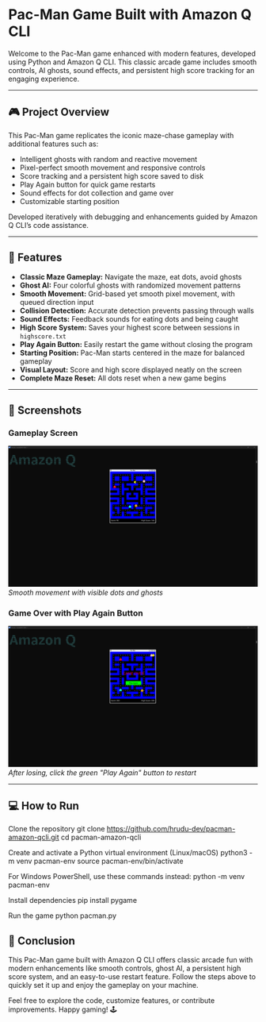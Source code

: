 # Pac-Man Game Built with Amazon Q CLI

Welcome to the Pac-Man game enhanced with modern features, developed using Python and Amazon Q CLI. This classic arcade game includes smooth controls, AI ghosts, sound effects, and persistent high score tracking for an engaging experience.

---

## 🎮 Project Overview

This Pac-Man game replicates the iconic maze-chase gameplay with additional features such as:

- Intelligent ghosts with random and reactive movement  
- Pixel-perfect smooth movement and responsive controls  
- Score tracking and a persistent high score saved to disk  
- Play Again button for quick game restarts  
- Sound effects for dot collection and game over  
- Customizable starting position  

Developed iteratively with debugging and enhancements guided by Amazon Q CLI’s code assistance.

---

## 🚀 Features

- **Classic Maze Gameplay:** Navigate the maze, eat dots, avoid ghosts  
- **Ghost AI:** Four colorful ghosts with randomized movement patterns  
- **Smooth Movement:** Grid-based yet smooth pixel movement, with queued direction input  
- **Collision Detection:** Accurate detection prevents passing through walls  
- **Sound Effects:** Feedback sounds for eating dots and being caught  
- **High Score System:** Saves your highest score between sessions in `highscore.txt`  
- **Play Again Button:** Easily restart the game without closing the program  
- **Starting Position:** Pac-Man starts centered in the maze for balanced gameplay  
- **Visual Layout:** Score and high score displayed neatly on the screen  
- **Complete Maze Reset:** All dots reset when a new game begins  

---

## 📸 Screenshots

### Gameplay Screen  
![Gameplay](./pacman-gameplay.png)  
*Smooth movement with visible dots and ghosts*

### Game Over with Play Again Button  
![Game Over](./pacman-gameover.png)  
*After losing, click the green "Play Again" button to restart*

---

## 💻 How to Run

Clone the repository
git clone https://github.com/hrudu-dev/pacman-amazon-qcli.git
cd pacman-amazon-qcli

Create and activate a Python virtual environment (Linux/macOS)
python3 -m venv pacman-env
source pacman-env/bin/activate

For Windows PowerShell, use these commands instead:
python -m venv pacman-env

Install dependencies
pip install pygame

Run the game
python pacman.py

## 🎯 Conclusion

This Pac-Man game built with Amazon Q CLI offers classic arcade fun with modern enhancements like smooth controls, ghost AI, a persistent high score system, and an easy-to-use restart feature. Follow the steps above to quickly set it up and enjoy the gameplay on your machine.

Feel free to explore the code, customize features, or contribute improvements. Happy gaming! 🕹️
